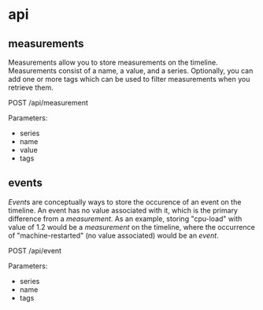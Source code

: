# api


## measurements

Measurements allow you to store measurements on the timeline. Measurements consist of a name, a value, and a series. Optionally, you can add one or more tags which can be used to filter measurements when you retrieve them.

POST /api/measurement

Parameters:

 - series
 - name
 - value
 - tags

## events

*Event*s are conceptually ways to store the occurence of an event on the timeline. An event has no value associated with it, which is the primary difference from a *measurement*. As an example, storing "cpu-load" with value of 1.2 would be a *measurement* on the timeline, where the occurrence of "machine-restarted" (no value associated) would be an *event*.

POST /api/event

Parameters:

 - series
 - name
 - tags
